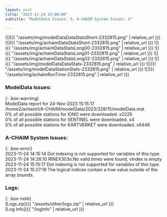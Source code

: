 ```yaml
---
layout: post
title: "2023-11-24 15:00:00"
subtitle: "ModelData Issues: 3; A-CHAIM System Issues: 4"

---
```


![]({{ "/assets/img/modelDataDataStatsShort-2332815.png" | relative_url }})
![]({{ "/assets/img/achaimDataStatsShort-2332815.png" | relative_url }})
![]({{ "/assets/img/achaimDataStatsLong00-2332815.png" | relative_url }})
![]({{ "/assets/img/achaimDataStatsLong01-2332815.png" | relative_url }})
![]({{ "/assets/img/achaimDataStatsLong02-2332815.png" | relative_url }})
![]({{ "/assets/img/modelDataDataStats-2332815.png" | relative_url }})
![]({{ "/assets/img/modelDataStationStats-2332815.png" | relative_url }})
![]({{ "/assets/img/achaimRunTime-2332815.png" | relative_url }})


### ModelData Issues:  
  
{: .box-warning}  
 ModelData report for 24-Nov-2023 15:15:17   
 /home2/achaim1/A-CHAIM/modelData/2023/328/15/modelData.mat   
 0% of all possible stations for IONO were downloaded. x2225   
 0% of all possible stations for SENTINEL were downloaded. x4   
 0% of all possible stations for KARTVERKET were downloaded. x6446   
  
### A-CHAIM System Issues:  
  
{: .box-error}  
2023-11-24 14:15:14 Dot indexing is not supported for variables of this type.  
2023-11-24 14:26:10 RINEX303o:No valid times were found, vIndex is empty  
2023-11-24 15:15:17 Dot indexing is not supported for variables of this type.  
2023-11-24 15:27:19 The logical indices contain a true value outside of the array bounds.  

### Logs:  
  
{: .box-note}  
[Logs.zip]({{ "/assets/other/logs.zip" | relative_url }})  
[Log Info]({{ "/logInfo" | relative_url }})  
